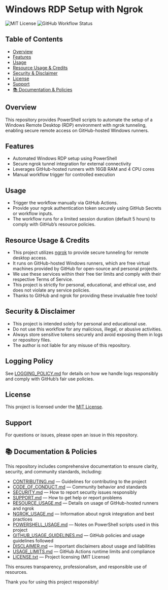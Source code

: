 # Windows RDP Setup with Ngrok

![MIT License](https://img.shields.io/badge/License-MIT-yellow.svg)
![GitHub Workflow Status](https://img.shields.io/github/actions/workflow/status/Rockey800/test/windows-rdp-ngrok.yml?branch=main&label=workflow)

## Table of Contents

- [Overview](#overview)  
- [Features](#features)  
- [Usage](#usage)  
- [Resource Usage & Credits](#resource-usage--credits)  
- [Security & Disclaimer](#security--disclaimer)  
- [License](#license)  
- [Support](#support)  
- [📚 Documentation & Policies](#-documentation--policies)

## Overview

This repository provides PowerShell scripts to automate the setup of a Windows Remote Desktop (RDP) environment with ngrok tunneling, enabling secure remote access on GitHub-hosted Windows runners.

## Features

- Automated Windows RDP setup using PowerShell  
- Secure ngrok tunnel integration for external connectivity  
- Leverages GitHub-hosted runners with 16GB RAM and 4 CPU cores  
- Manual workflow trigger for controlled execution

## Usage

- Trigger the workflow manually via GitHub Actions.  
- Provide your ngrok authentication token securely using GitHub Secrets or workflow inputs.  
- The workflow runs for a limited session duration (default 5 hours) to comply with GitHub’s resource policies.

## Resource Usage & Credits

- This project utilizes [ngrok](https://ngrok.com/) to provide secure tunneling for remote desktop access.  
- It runs on GitHub-hosted Windows runners, which are free virtual machines provided by GitHub for open-source and personal projects.  
- We use these services within their free tier limits and comply with their respective Terms of Service.  
- This project is strictly for personal, educational, and ethical use, and does not violate any service policies.  
- Thanks to GitHub and ngrok for providing these invaluable free tools!

## Security & Disclaimer

- This project is intended solely for personal and educational use.  
- Do not use this workflow for any malicious, illegal, or abusive activities.  
- Always store sensitive tokens securely and avoid exposing them in logs or repository files.  
- The author is not liable for any misuse of this repository.

## Logging Policy

See [LOGGING_POLICY.md](./LOGGING_POLICY.md) for details on how we handle logs responsibly and comply with GitHub’s fair use policies.

## License

This project is licensed under the [MIT License](./LICENSE.txt).

## Support

For questions or issues, please open an issue in this repository.

## 📚 Documentation & Policies

This repository includes comprehensive documentation to ensure clarity, security, and community standards, including:

- [CONTRIBUTING.md](./CONTRIBUTING.md) — Guidelines for contributing to the project  
- [CODE_OF_CONDUCT.md](./CODE_OF_CONDUCT.md) — Community behavior and standards  
- [SECURITY.md](./SECURITY.md) — How to report security issues responsibly  
- [SUPPORT.md](./SUPPORT.md) — How to get help or report problems  
- [RESOURCE_USAGE.md](./RESOURCE_USAGE.md) — Details on usage of GitHub-hosted runners and ngrok  
- [NGROK_USAGE.md](./NGROK_USAGE.md) — Information about ngrok integration and best practices  
- [POWERSHELL_USAGE.md](./POWERSHELL_USAGE.md) — Notes on PowerShell scripts used in this project  
- [GITHUB_USAGE_GUIDELINES.md](./GITHUB_USAGE_GUIDELINES.md) — GitHub policies and usage guidelines followed  
- [DISCLAIMER.md](./DISCLAIMER.md) — Important disclaimers about usage and liabilities  
- [USAGE_LIMITS.md](./USAGE_LIMITS.md) — GitHub Actions runtime limits and compliance  
- [LICENSE.txt](./LICENSE.txt) — Project licensing (MIT License)

This ensures transparency, professionalism, and responsible use of resources.

Thank you for using this project responsibly!
